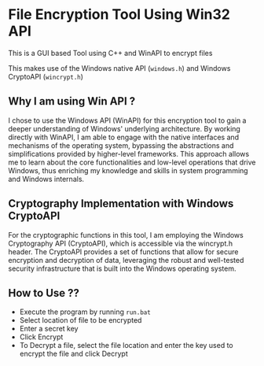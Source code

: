 # File Encryption Tool Using Win32 API

This is a GUI based Tool using C++ and WinAPI to encrypt files

This makes use of the Windows native API (`windows.h`) and Windows CryptoAPI (`wincrypt.h`)

## Why I am using Win API ?

I chose to use the Windows API (WinAPI) for this encryption tool to gain a deeper understanding of Windows' underlying architecture. By working directly with WinAPI, I am able to engage with the native interfaces and mechanisms of the operating system, bypassing the abstractions and simplifications provided by higher-level frameworks. This approach allows me to learn about the core functionalities and low-level operations that drive Windows, thus enriching my knowledge and skills in system programming and Windows internals.

## Cryptography Implementation with Windows CryptoAPI

For the cryptographic functions in this tool, I am employing the Windows Cryptography API (CryptoAPI), which is accessible via the wincrypt.h header. The CryptoAPI provides a set of functions that allow for secure encryption and decryption of data, leveraging the robust and well-tested security infrastructure that is built into the Windows operating system.

## How to Use ??

- Execute the program by running `run.bat`
- Select location of file to be encrypted
- Enter a secret key
- Click Encrypt
- To Decrypt a file, select the file location and enter the key used to encrypt the file and click Decrypt
